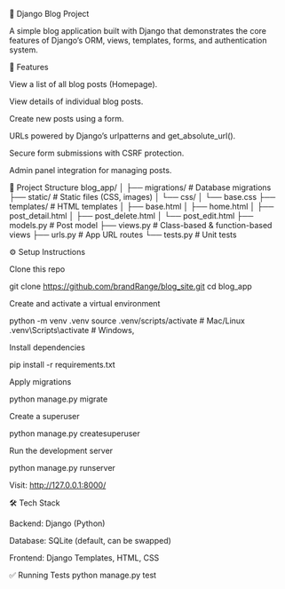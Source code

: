 📝 Django Blog Project

A simple blog application built with Django that demonstrates the core features of Django’s ORM, views, templates, forms, and authentication system.

🚀 Features

View a list of all blog posts (Homepage).

View details of individual blog posts.

Create new posts using a form.

URLs powered by Django’s urlpatterns and get_absolute_url().

Secure form submissions with CSRF protection.

Admin panel integration for managing posts.

📂 Project Structure
blog_app/
│
├── migrations/       # Database migrations
├── static/           # Static files (CSS, images)
│   └── css/
│       └── base.css
├── templates/        # HTML templates
│   ├── base.html
│   ├── home.html
│   ├── post_detail.html
│   ├── post_delete.html
│   └── post_edit.html
├── models.py         # Post model
├── views.py          # Class-based & function-based views
├── urls.py           # App URL routes
└── tests.py          # Unit tests

⚙️ Setup Instructions

Clone this repo

git clone <https://github.com/brandRange/blog_site.git>
cd blog_app


Create and activate a virtual environment

python -m venv .venv
source .venv/scripts/activate  # Mac/Linux
.venv\Scripts\activate     # Windows, 


Install dependencies

pip install -r requirements.txt


Apply migrations

python manage.py migrate


Create a superuser

python manage.py createsuperuser


Run the development server

python manage.py runserver


Visit: http://127.0.0.1:8000/

🛠️ Tech Stack

Backend: Django (Python)

Database: SQLite (default, can be swapped)

Frontend: Django Templates, HTML, CSS

✅ Running Tests
python manage.py test